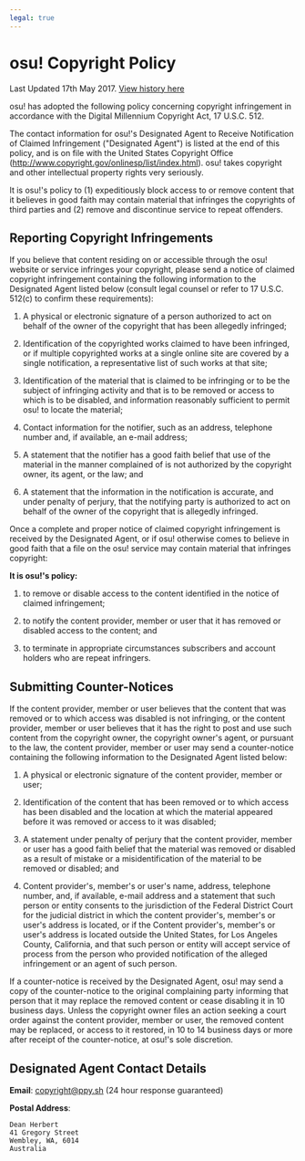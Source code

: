 ```yaml
---
legal: true
---
```

# osu! Copyright Policy

Last Updated 17th May 2017. [View history here](https://github.com/ppy/osu-wiki/commits/master/wiki/Legal/Copyright/en.md)

osu! has adopted the following policy concerning copyright infringement in accordance with the Digital Millennium Copyright Act, 17 U.S.C. 512.

The contact information for osu!'s Designated Agent to Receive Notification of Claimed Infringement ("Designated Agent") is listed at the end of this policy, and is on file with the United States Copyright Office (http://www.copyright.gov/onlinesp/list/index.html).
osu! takes copyright and other intellectual property rights very seriously.

It is osu!'s policy to (1) expeditiously block access to or remove content that it believes in good faith may contain material that infringes the copyrights of third parties and (2) remove and discontinue service to repeat offenders.

## Reporting Copyright Infringements

If you believe that content residing on or accessible through the osu! website or service infringes your copyright, please send a notice of claimed copyright infringement containing the following information to the Designated Agent listed below (consult legal counsel or refer to 17 U.S.C. 512(c) to confirm these requirements): 

1. A physical or electronic signature of a person authorized to act on behalf of the owner of the copyright that has been allegedly infringed; 

2. Identification of the copyrighted works claimed to have been infringed, or if multiple copyrighted works at a single online site are covered by a single notification, a representative list of such works at that site; 

3. Identification of the material that is claimed to be infringing or to be the subject of infringing activity and that is to be removed or access to which is to be disabled, and information reasonably sufficient to permit osu! to locate the material; 

4. Contact information for the notifier, such as an address, telephone number and, if available, an e-mail address; 

5. A statement that the notifier has a good faith belief that use of the material in the manner complained of is not authorized by the copyright owner, its agent, or the law; and 

6. A statement that the information in the notification is accurate, and under penalty of perjury, that the notifying party is authorized to act on behalf of the owner of the copyright that is allegedly infringed.

Once a complete and proper notice of claimed copyright infringement is received by the Designated Agent, or if osu! otherwise comes to believe in good faith that a file on the osu! service may contain material that infringes copyright: 

**It is osu!'s policy:**

1. to remove or disable access to the content identified in the notice of claimed infringement; 

2. to notify the content provider, member or user that it has removed or disabled access to the content; and 

3. to terminate in appropriate circumstances subscribers and account holders who are repeat infringers.

## Submitting Counter-Notices

If the content provider, member or user believes that the content that was removed or to which access was disabled is not infringing, or the content provider, member or user believes that it has the right to post and use such content from the copyright owner, the copyright owner's agent, or pursuant to the law, the content provider, member or user may send a counter-notice containing the following information to the Designated Agent listed below: 

1. A physical or electronic signature of the content provider, member or user; 

2. Identification of the content that has been removed or to which access has been disabled and the location at which the material appeared before it was removed or access to it was disabled; 

3. A statement under penalty of perjury that the content provider, member or user has a good faith belief that the material was removed or disabled as a result of mistake or a misidentification of the material to be removed or disabled; and 

4. Content provider's, member's or user's name, address, telephone number, and, if available, e-mail address and a statement that such person or entity consents to the jurisdiction of the Federal District Court for the judicial district in which the content provider's, member's or user's address is located, or if the Content provider's, member's or user's address is located outside the United States, for Los Angeles County, California, and that such person or entity will accept service of process from the person who provided notification of the alleged infringement or an agent of such person.

If a counter-notice is received by the Designated Agent, osu! may send a copy of the counter-notice to the original complaining party informing that person that it may replace the removed content or cease disabling it in 10 business days.
Unless the copyright owner files an action seeking a court order against the content provider, member or user, the removed content may be replaced, or access to it restored, in 10 to 14 business days or more after receipt of the counter-notice, at osu!'s sole discretion.

## Designated Agent Contact Details

**Email**: [copyright@ppy.sh](mailto:copyright@ppy.sh) (24 hour response guaranteed) 

**Postal Address**: 

```
Dean Herbert
41 Gregory Street
Wembley, WA, 6014
Australia
```
